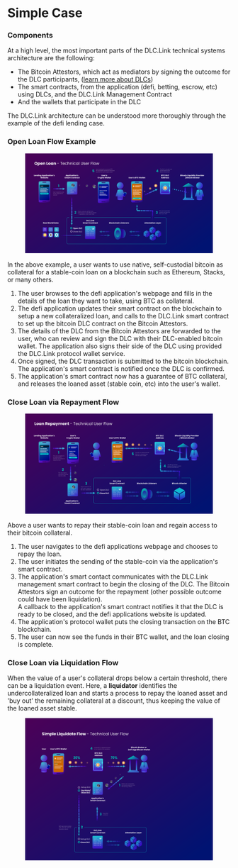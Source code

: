 # Simple Case

### Components

At a high level, the most important parts of the DLC.Link technical systems architecture are the following:

* The Bitcoin Attestors, which act as mediators by signing the outcome for the DLC participants, ([learn more about DLCs](../../additional-resources/discreet-log-contracts.md))
* The smart contracts, from the application (defi, betting, escrow, etc) using DLCs, and the DLC.Link Management Contract
* And the wallets that participate in the DLC

The DLC.Link architecture can be understood more thoroughly through the example of the defi lending case.

### Open Loan Flow Example

<figure><img src="../../.gitbook/assets/DLC.Link_OpenLoan_TechnicalFlow_NewA5 (1).png" alt=""><figcaption></figcaption></figure>

In the above example, a user wants to use native, self-custodial bitcoin as collateral for a stable-coin loan on a blockchain such as Ethereum, Stacks, or many others.&#x20;

1. The user browses to the defi application's webpage and fills in the details of the loan they want to take, using BTC as collateral.
2. The defi application updates their smart contract on the blockchain to setup a new collateralized loan, and calls to the DLC.Link smart contract to set up the bitcoin DLC contract on the Bitcoin Attestors.
3. The details of the DLC from the Bitcoin Attestors are forwarded to the user, who can review and sign the DLC with their DLC-enabled bitcoin wallet. The application also signs their side of the DLC using provided the DLC.Link protocol wallet service.
4. Once signed, the DLC transaction is submitted to the bitcoin blockchain. The application's smart contract is notified once the DLC is confirmed.&#x20;
5. The application's smart contract now has a guarantee of BTC collateral, and releases the loaned asset (stable coin, etc) into the user's wallet.

### Close Loan via Repayment Flow

<figure><img src="../../.gitbook/assets/DLC.Link_CloseLoan_TechnicalFlow_NewA (1).png" alt=""><figcaption></figcaption></figure>

Above a user wants to repay their stable-coin loan and regain access to their bitcoin collateral.&#x20;

1. The user navigates to the defi applications webpage and chooses to repay the loan.
2. The user initiates the sending of the stable-coin via the application's smart contract.
3. The application's smart contact communicates with the DLC.Link management smart contract to begin the closing of the DLC. The Bitcoin Attestors sign an outcome for the repayment (other possible outcome could have been liquidation). \
   A callback to the application's smart contract notifies it that the DLC is ready to be closed, and the defi applications website is updated.
4. The application's protocol wallet puts the closing transaction on the BTC blockchain.
5. &#x20;The user can now see the funds in their BTC wallet, and the loan closing is complete.

### Close Loan via Liquidation Flow

When the value of a user's collateral drops below a certain threshold, there can be a liquidation event. Here, a **liquidator** identifies the undercollateralized loan and starts a process to repay the loaned asset and 'buy out' the remaining collateral at a discount, thus keeping the value of the loaned asset stable.

<figure><img src="../../.gitbook/assets/DLC.Link_SimpleLiquidationFlow.png" alt=""><figcaption></figcaption></figure>
